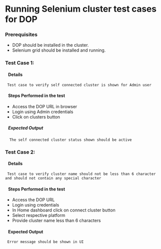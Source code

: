 # Running Selenium cluster test cases for DOP

### Prerequisites

* DOP should be installed in the cluster.
* Selenium grid should be installed and running.

### Test Case 1: 
#### &nbsp;&nbsp;&nbsp;Details
     Test case to verify self connected cluster is shown for Admin user
#### &nbsp;&nbsp;&nbsp;Steps Performed in the test
* Access the DOP URL in browser
* Login using Admin credentials
* Click on clusters button
       
##### &nbsp;&nbsp;&nbsp;Expected Output
      The self connected cluster status shown should be active

### Test Case 2: 
#### &nbsp;&nbsp;&nbsp;Details
     Test case to verify cluster name should not be less than 6 character and should not contain any special character
#### &nbsp;&nbsp;&nbsp;Steps Performed in the test

* Access the DOP URL
* Login using credentials
* In Home dashboard click on connect cluster button
* Select respective platform
* Provide cluster name less than 6 characters

#### &nbsp;&nbsp;&nbsp;Expected Output
     Error message should be shown in UI

